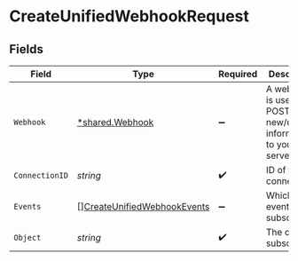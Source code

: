 # CreateUnifiedWebhookRequest


## Fields

| Field                                                                                 | Type                                                                                  | Required                                                                              | Description                                                                           |
| ------------------------------------------------------------------------------------- | ------------------------------------------------------------------------------------- | ------------------------------------------------------------------------------------- | ------------------------------------------------------------------------------------- |
| `Webhook`                                                                             | [*shared.Webhook](../../models/shared/webhook.md)                                     | :heavy_minus_sign:                                                                    | A webhook is used to POST new/updated information to your server.                     |
| `ConnectionID`                                                                        | *string*                                                                              | :heavy_check_mark:                                                                    | ID of the connection                                                                  |
| `Events`                                                                              | [][CreateUnifiedWebhookEvents](../../models/operations/createunifiedwebhookevents.md) | :heavy_minus_sign:                                                                    | Which events to subscribe to.                                                         |
| `Object`                                                                              | *string*                                                                              | :heavy_check_mark:                                                                    | The object to subscribe to                                                            |